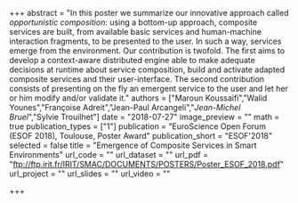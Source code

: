 +++
abstract = "In this poster we summarize our innovative approach called _opportunistic composition_:  using a bottom-up approach, composite services are built, from available basic services and human-machine interaction fragments, to be presented to the user.  In such a way, services emerge from the environment. Our contribution is twofold.  The first aims to develop a context-aware distributed engine able to make adequate decisions at runtime about service composition, build and activate adapted composite services and their user-interface. The second contribution consists of presenting on the fly an emergent service to the user and let her or him modify and/or validate it."
authors = ["Maroun Koussaifi","Walid Younes","Françoise Adreit","Jean-Paul Arcangeli","_Jean-Michel Bruel_","Sylvie Trouilhet"]
date = "2018-07-27"
image_preview = ""
math = true
publication_types = ["1"]
publication = "EuroScience Open Forum (ESOF 2018), Toulouse, Poster Award"
publication_short = "ESOF'2018"
selected = false
title = "Emergence of Composite Services in Smart Environments"
url_code = ""
url_dataset = ""
url_pdf = "ftp://ftp.irit.fr/IRIT/SMAC/DOCUMENTS/POSTERS/Poster_ESOF_2018.pdf"
url_project = ""
url_slides = ""
url_video = ""

+++
